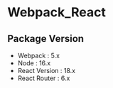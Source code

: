 # Webpack_React

## Package Version

- Webpack : 5.x
- Node : 16.x
- React Version : 18.x
- React Router : 6.x
